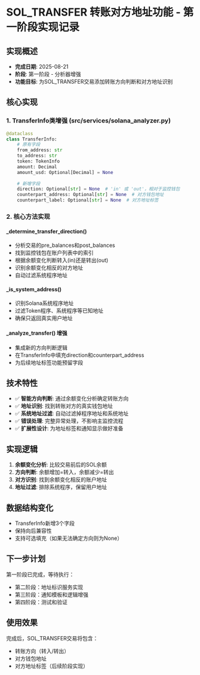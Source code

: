 # SOL_TRANSFER 转账对方地址功能 - 第一阶段实现记录

## 实现概述
- **完成日期**: 2025-08-21
- **阶段**: 第一阶段 - 分析器增强
- **功能目标**: 为SOL_TRANSFER交易添加转账方向判断和对方地址识别

## 核心实现

### 1. TransferInfo类增强 (src/services/solana_analyzer.py)
```python
@dataclass
class TransferInfo:
    # 原有字段
    from_address: str
    to_address: str
    token: TokenInfo
    amount: Decimal
    amount_usd: Optional[Decimal] = None
    
    # 新增字段
    direction: Optional[str] = None  # 'in' 或 'out'，相对于监控钱包
    counterpart_address: Optional[str] = None  # 对方钱包地址
    counterpart_label: Optional[str] = None  # 对方地址标签
```

### 2. 核心方法实现

#### _determine_transfer_direction()
- 分析交易的pre_balances和post_balances
- 找到监控钱包在账户列表中的索引
- 根据余额变化判断转入(in)还是转出(out)
- 识别余额变化相反的对方地址
- 自动过滤系统程序地址

#### _is_system_address()
- 识别Solana系统程序地址
- 过滤Token程序、系统程序等已知地址
- 确保只返回真实用户地址

#### _analyze_transfer() 增强
- 集成新的方向判断逻辑
- 在TransferInfo中填充direction和counterpart_address
- 为后续地址标签功能预留字段

## 技术特性
- ✅ **智能方向判断**: 通过余额变化分析确定转账方向
- ✅ **地址识别**: 找到转账对方的真实钱包地址
- ✅ **系统地址过滤**: 自动过滤掉程序地址和系统地址
- ✅ **错误处理**: 完整异常处理，不影响主监控流程
- ✅ **扩展性设计**: 为地址标签和通知显示做好准备

## 实现逻辑
1. **余额变化分析**: 比较交易前后的SOL余额
2. **方向判断**: 余额增加=转入，余额减少=转出
3. **对方识别**: 找到余额变化相反的账户地址
4. **地址过滤**: 排除系统程序，保留用户地址

## 数据结构变化
- TransferInfo新增3个字段
- 保持向后兼容性
- 支持可选填充（如果无法确定方向则为None）

## 下一步计划
第一阶段已完成，等待执行：
- 第二阶段：地址标识服务实现
- 第三阶段：通知模板和逻辑增强
- 第四阶段：测试和验证

## 使用效果
完成后，SOL_TRANSFER交易将包含：
- 转账方向（转入/转出）
- 对方钱包地址
- 对方地址标签（后续阶段实现）